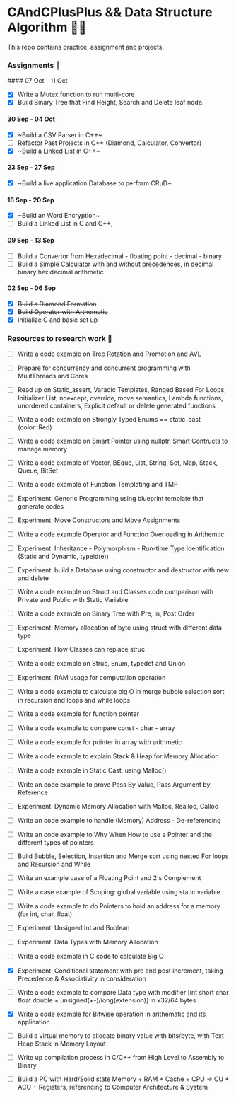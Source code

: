 # CAndCPlusPlus && Data Structure Algorithm 👨‍💻
This repo contains practice, assignment and projects. 

### Assignments 📝

#### 07 Oct - 11 Oct 

- [x] Write a Mutex function to run multi-core 
- [x] Build Binary Tree that Find Height, Search and Delete leaf node. 

#### 30 Sep - 04 Oct

- [x] ~Build a CSV Parser in C++~ 
- [ ] Refactor Past Projects in C++ (Diamond, Calculator, Convertor)
- [x] ~Build a Linked List in C++~

#### 23 Sep - 27 Sep

- [x] ~Build a live application Database to perform CRuD~

#### 16 Sep - 20 Sep

- [x] ~Build an Word Encryption~
- [ ] Build a Linked List in C and C++, 

#### 09 Sep - 13 Sep 

- [ ] Build a Convertor from Hexadecimal - floating point - decimal - binary 
- [ ] Build a Simple Calculator with and without precedences, in decimal binary hexidecimal arithmetic

#### 02 Sep - 06 Sep 

- [x] ~~Build a Diamond Formation~~ 
- [x] ~~Build Operator with Arthemetic~~
- [x] ~~initialize C and basic set up~~

### Resources to research work 🤔

- [ ] Write a code example on Tree Rotation and Promotion and AVL 

- [ ] Prepare for concurrency and concurrent programming with MulitThreads and Cores

- [ ] Read up on Static_assert, Varadic Templates, Ranged Based For Loops, Initializer List, noexcept, override, move semantics, Lambda functions, unordered containers, Explicit default or delete generated functions   

- [ ] Write a code example on Strongly Typed Enums == static_cast <int> (color::Red)

- [ ] Write a code example on Smart Pointer using nullptr, Smart Contructs to manage memory 

- [ ] Write a code example of Vector, BEque, List, String, Set, Map, Stack, Queue, BitSet

- [ ] Write a code example of Function Templating and TMP 

- [ ] Experiment: Generic Programming using blueprint template that generate codes 

- [ ] Experiment: Move Constructors and Move Assignments 
- [ ] Write a code example Operator and Function Overloading in Arithemtic 
- [ ] Experiment: Inheritance - Polymorphism - Run-time Type Identification (Static and Dynamic, typeid(e))

- [ ] Experiment: build a Database using constructor and destructor with new and delete  
- [ ] Write a code example on Struct and Classes code comparison with Private and Public with Static Variable

- [ ] Write a code example on Binary Tree with Pre, In, Post Order 

- [ ] Experiment: Memory allocation of byte using struct with different data type 
- [ ] Experiment: How Classes can replace struc 
- [ ] Write a code example on Struc, Enum, typedef and Union 

- [ ] Experiment: RAM usage for computation operation 
- [ ] Write a code example to calculate big O in merge bubble selection sort in recursion and loops and while loops

- [ ] Write a code example for function pointer 
- [ ] Write a code example to compare const - char - array 
- [ ] Write a code example for pointer in array with arithmetic 

- [ ] Write a code example to explain Stack & Heap for Memory Allocation 
- [ ] Write a code example in Static Cast, using Malloc()  
- [ ] Write an code example to prove Pass By Value, Pass Argument by Reference  
- [ ] Experiment: Dynamic Memory Allocation with Malloc, Realloc, Calloc
- [ ] Write an code example to handle (Memory) Address - De-referencing
- [ ] Write an code example to Why When How to use a Pointer and the different types of pointers

- [ ] Build Bubble, Selection, Insertion and Merge sort using nested For loops and Recursion and While 

- [ ] Write an example case of a Floating Point and 2's Complement

- [ ] Write a case example of Scoping: global variable using static variable
- [ ] Write a code example to do Pointers to hold an address for a memory (for int, char, float)

- [ ] Experiment: Unsigned Int and Boolean   

- [ ] Experiment: Data Types with Memory Allocation

- [ ] Write a code example in C code to calculate Big O
 
- [x] Experiment: Conditional statement with pre and post increment, taking Precedence & Associativity in consideration 

- [ ] Write a code example to compare Data type with modifier [int short char float double + unsigned(+-)/long(extension)] in x32/64 bytes
- [x] Write a code example for Bitwise operation in arithematic and its application 
- [ ] Build a virtual memory to allocate binary value with bits/byte, with Text Heap Stack in Memory Layout

- [ ] Write up compilation process in C/C++ from High Level to Assembly to Binary
- [ ] Build a PC with Hard/Solid state Memory + RAM + Cache + CPU -> CU + ACU + Registers, referencing to Computer Architecture & System
